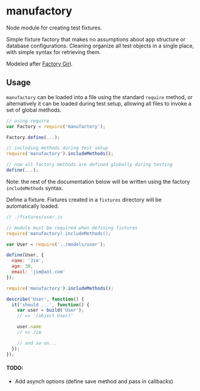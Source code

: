 # manufactory

Node module for creating test fixtures.

Simple fixture factory that makes no assumptions about app structure or database configurations. Cleaning organize all test objects in a single place, with simple syntax for retrieving them.

Modeled after [Factory Girl](https://github.com/thoughtbot/factory_girl).

## Usage

`manufactory` can be loaded into a file using the standard `require` method, or alternatively it can be loaded during test setup, allowing all files to invoke a set of global methods.

```js
// using require
var Factory = require('manufactory');

Factory.define(...);

// including methods during test setup
require('manufactory').includeMethods();

// now all factory methods are defined globally during testing
define(...);
```

Note: the rest of the documentation below will be written using the factory `includeMethods` syntax.

Define a fixture. Fixtures created in a `fixtures` directory will be automatically loaded.

```js
// ./fixtures/user.js

// module must be required when defining fixtures
require('manufactory).includeMethods();

var User = require('../models/user');

define(User, {
  name: 'Jim',
  age: 30,
  email: 'jim@aol.com'
});
```

```js
require('manufactory').includeMethods();

describe('User', function() {
  it('should ...', function() {
    var user = build('User');
    // => '[object User]'

    user.name
    // => Jim

    // and so on...
  });
});

```

#### TODO:

* Add asynch options (define save method and pass in callbacks)
